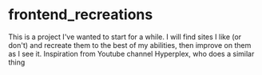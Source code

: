 # frontend_recreations
This is a project I've wanted to start for a while. I will find sites I like (or don't) and recreate them to the best of my abilities, then improve on them as I see it. Inspiration from Youtube channel Hyperplex, who does a similar thing
